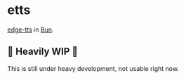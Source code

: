 # etts

[edge-tts](https://github.com/rany2/edge-tts) in [Bun](https://bun.sh).

## 🚧 Heavily WIP 🚧

This is still under heavy development, not usable right now.

